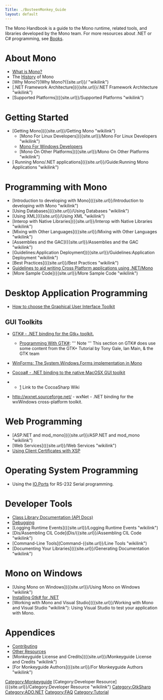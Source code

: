 ```yaml
---
Title: ./BosteenMonkey_Guide
layout: default
---
```


The Mono Handbook is a guide to the Mono runtime, related tools, and
libraries developed by the Mono team. For more resources about .NET or
C\# programming, see [ Books]({{site.url}}/Books "wikilink").

About Mono
==========

-   [ What is Mono?]({{site.url}}/About_Mono "wikilink")
-   The [History]({{site.url}}/History "wikilink") of Mono
-   [Why Mono?](Why Mono?{{site.url}}/ "wikilink")
-   [.NET Framework
    Architecture]({{site.url}}/.NET Framework Architecture "wikilink")
-   [Supported Platforms]({{site.url}}/Supported Platforms "wikilink")

Getting Started
===============

-   [Getting Mono]({{site.url}}/Getting Mono "wikilink")
    -   [Mono For Linux
        Developers]({{site.url}}/Mono For Linux Developers "wikilink")
    -   [ Mono For Windows Developers]({{site.url}}/Mono:Windows "wikilink")
    -   [Mono On Other Platforms]({{site.url}}/Mono On Other Platforms "wikilink")
-   [ Running Mono/.NET
    applications]({{site.url}}/Guide:Running Mono Applications "wikilink")

Programming with Mono
=====================

-   [Introduction to developing with
    Mono]({{site.url}}/Introduction to developing with Mono "wikilink")
-   [Using Databases]({{site.url}}/Using Databases "wikilink")
-   [Using XML]({{site.url}}/Using XML "wikilink")
-   [Interop with Native
    Libraries]({{site.url}}/Interop with Native Libraries "wikilink")
-   [Mixing with Other
    Languages]({{site.url}}/Mixing with Other Languages "wikilink")
-   [Assemblies and the GAC]({{site.url}}/Assemblies and the GAC "wikilink")
-   [Guidelines:Application
    Deployment]({{site.url}}/Guidelines:Application Deployment "wikilink")
-   [Best Practices]({{site.url}}/Best Practices "wikilink")
-   [ Guidelines to aid writing Cross Platform applications using
    .NET/Mono]({{site.url}}/Guidelines:Application_Portability "wikilink")
-   [More Sample Code]({{site.url}}/More Sample Code "wikilink")

Desktop Application Programming
===============================

-   [ How to choose the Graphical User Interface
    Toolkit]({{site.url}}/Gui_Toolkits "wikilink")

GUI Toolkits
------------

-   [ GTK\# - .NET binding for the Gtk+ toolkit.]({{site.url}}/GtkSharp "wikilink")
    -   [ Programming With
        GTK\#]({{site.url}}/Template:Programming_With_GTKSharp "wikilink"): ''' Note
        ''' This section on GTK\# does use some content from the GTK+
        Tutorial by Tony Gale, Ian Main, & the GTK team

-   [ WinForms: The System.Windows.Forms implementation in
    Mono]({{site.url}}/WinForms "wikilink")

-   [ Cocoa\# - .NET binding to the native MacOSX GUI
    toolkit]({{site.url}}/CocoaSharp "wikilink")

-   -   [1](http://www.cocoasharp.org/cocoaSharp/default.aspx/CocoaSharp/CocoaSharp.html)
        Link to the CocoaSharp Wiki

-   [<http://wxnet.sourceforge.net/>](http://wxnet.sourceforge.net/) -
    wxNet - .NET binding for the wxWindows cross-platform toolkit.

Web Programming
===============

-   [ASP.NET and mod\_mono]({{site.url}}/ASP.NET and mod_mono "wikilink")
-   [Web Services]({{site.url}}/Web Services "wikilink")
-   [Using Client Certificates with
    XSP]({{site.url}}/UsingClientCertificatesWithXSP "wikilink")

Operating System Programming
============================

-   Using the [IO.Ports]({{site.url}}/HowToSystemIOPorts "wikilink") for RS-232
    Serial programming.

Developer Tools
===============

-   [Class Library Documentation (API Docs)]({{site.url}}/Monodoc "wikilink")
-   [Debugging]({{site.url}}/Debugging "wikilink")
-   [Logging Runtime Events]({{site.url}}/Logging Runtime Events "wikilink")
-   [Dis/Assembling CIL Code](Dis/{{site.url}}/Assembling CIL Code "wikilink")
-   [Command-Line Tools](Command-{{site.url}}/Line Tools "wikilink")
-   [Documenting Your Libraries]({{site.url}}/Generating Documentation "wikilink")

Mono on Windows
===============

-   [Using Mono on Windows]({{site.url}}/Using Mono on Windows "wikilink")
-   [Installing Gtk\# for
    .NET](Gtk-{{site.url}}/Sharp_Installer_for_.NET_Framework "wikilink")
-   [Working with Mono and Visual
    Studio]({{site.url}}/Working with Mono and Visual Studio "wikilink"): Using
    Visual Studio to test your application with Mono.

Appendices
==========

-   [Contributing]({{site.url}}/Contributing "wikilink")
-   [ Other Resources]({{site.url}}/Books "wikilink")
-   [Monkeyguide License and
    Credits]({{site.url}}/Monkeyguide License and Credits "wikilink")
-   [For Monkeyguide Authors]({{site.url}}/For Monkeyguide Authors "wikilink")

<Category:Monkeyguide> [Category:Developer
Resource]({{site.url}}/Category:Developer Resource "wikilink") <Category:GtkSharp>
<Category:ADO.NET> <Category:FAQ> <Category:Tutorial>
